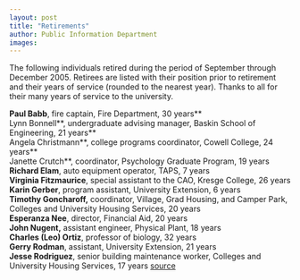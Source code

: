 ```yaml
---
layout: post
title: "Retirements"
author: Public Information Department
images:
---
```


The following individuals retired during the period of September through December 2005. Retirees are listed with their position prior to retirement and their years of service (rounded to the nearest year). Thanks to all for their many years of service to the university.

**Paul Babb**, fire captain, Fire Department, 30 years**  
Lynn Bonnell**, undergraduate advising manager, Baskin School of Engineering, 21 years**   
Angela Christmann**, college programs coordinator, Cowell College, 24 years**   
Janette Crutch**, coordinator, Psychology Graduate Program, 19 years  
**Richard Elam**, auto equipment operator, TAPS, 7 years  
**Virginia Fitzmaurice**, special assistant to the CAO, Kresge College, 26 years  
**Karin Gerber**, program assistant, University Extension, 6 years  
**Timothy Goncharoff,** coordinator, Village, Grad Housing, and Camper Park, Colleges and University Housing Services, 20 years   
**Esperanza Nee**, director, Financial Aid, 20 years  
**John Nugent,** assistant engineer, Physical Plant, 18 years  
**Charles (Leo) Ortiz**, professor of biology, 32 years  
**Gerry Rodman**, assistant, University Extension, 21 years  
**Jesse Rodriguez**, senior building maintenance worker, Colleges and University Housing Services, 17 years
[source](http://www1.ucsc.edu/currents/05-06/01-30/retirements.asp "Permalink to retirements")
